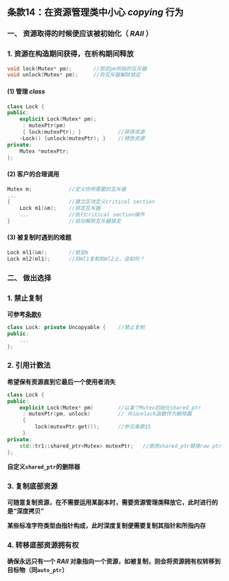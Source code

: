 ## 条款14：在资源管理类中小心 $copying$ 行为

### 一、 资源取得的时候便应该被初始化（ $RAII$ ）

### 1. 资源在构造期间获得，在析构期间释放

```C++
void lock(Mutex* pm);		//锁定pm所指的互斥器
void unlock(Mutex* pm);		//将互斥器解除锁定
```

#### (1) 管理 $class$

```C++
class Lock {
public:
    explicit Lock(Mutex* pm);
     : mutexPtr(pm)
     { lock(mutexPtr); }			//获得资源
    ~Lock() {unlock(mutexPtr); }	//释放资源
private:
    Mutex *mutexPtr;
};
```



#### (2) 客户的合理调用

```C++
Mutex m;			//定义你所需要的互斥器
...
{					//建立区块定义critical section
	Lock m1(&m);	//锁定互斥器
	...				//执行critical section操作
}					//自动解除互斥器锁定
```



#### (3) 被复制时遇到的难题

```C++
Lock ml1(&m);		//锁定m
Lock ml2(ml1);		//将ml1复制到ml2上，会如何？
```



### 二、 做出选择

### 1. 禁止复制

**可参考[条款6](F:\滔天\文件\学校\大学\专业\C++\C++笔记\2.构造、析构、赋值运算\条款06：拒绝编译器自动生成的函数.md)**

```C++
class Lock: private Uncopyable {	//禁止复制
public:
    ...
};
```



### 2. 引用计数法

**希望保有资源直到它最后一个使用者消失**

```C++
class Lock {
public:
    explicit Lock(Mutex* pm)		//以某个Mutex初始化shared_ptr
     : mutexPtr(pm, unlock)			// 并以unlock函数作为删除器
     {
         lock(mutexPtr.get());		//参见条款15
     }
private:
    std::tr1::shared_ptr<Mutex> mutexPtr;	//使用shared_ptr替换raw ptr
};
```

**自定义`shared_ptr`的删除器**



### 3. 复制底部资源

**可随意复制资源，在不需要运用某副本时，需要资源管理类释放它，此时进行的是“深度拷贝”**

**某些标准字符类型由指针构成，此时深度复制便需要复制其指针和所指内存**



### 4. 转移底部资源拥有权

**确保永远只有一个 $RAII$ 对象指向一个资源，如被复制，则会将资源拥有权转移到目标物（同`auto_ptr`）**